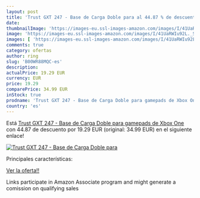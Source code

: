 ```yaml
---
layout: post
title: 'Trust GXT 247 - Base de Carga Doble para al 44.87 % de descuento'
date: 
thumbnailImage: 'https://images-eu.ssl-images-amazon.com/images/I/41UaRWIu92L._SL200_.jpg'
image: 'https://images-eu.ssl-images-amazon.com/images/I/41UaRWIu92L._SL200_.jpg'
images: [ 'https://images-eu.ssl-images-amazon.com/images/I/41UaRWIu92L._SL200_.jpg' ]
comments: true
category: ofertas
author: ring
slug: 'B00WR88MQC-es'
description:
actualPrice: 19.29 EUR
currency: EUR
price: 19.29
comparePrice: 34.99 EUR
inStock: true
prodname: 'Trust GXT 247 - Base de Carga Doble para gamepads de Xbox One'
country: 'es'
---
```


Está [Trust GXT 247 - Base de Carga Doble para gamepads de Xbox One](https://www.amazon.es/dp/B00WR88MQC/?tag=tolees-21) con 44.87 de descuento por 19.29 EUR (original: 34.99 EUR) en el siguiente enlace!

[![Trust GXT 247 - Base de Carga Doble para](https://images-eu.ssl-images-amazon.com/images/I/41UaRWIu92L._SL200_.jpg)](https://www.amazon.es/dp/B00WR88MQC/?tag=tolees-21)

Principales características:


[Ver la oferta!!](https://www.amazon.es/dp/B00WR88MQC/?tag=tolees-21)

Links participate in Amazon Associate program and might generate a comission on qualifying sales


